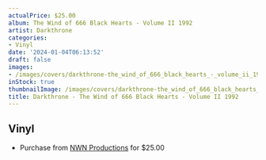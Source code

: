 ```yaml
---
actualPrice: $25.00
album: The Wind of 666 Black Hearts - Volume II 1992
artist: Darkthrone
categories:
- Vinyl
date: '2024-01-04T06:13:52'
draft: false
images:
- /images/covers/darkthrone-the_wind_of_666_black_hearts_-_volume_ii_1992.jpg
inStock: true
thumbnailImage: /images/covers/darkthrone-the_wind_of_666_black_hearts_-_volume_ii_1992-thumb.jpg
title: Darkthrone - The Wind of 666 Black Hearts - Volume II 1992
---
```


## Vinyl
* Purchase from [NWN Productions](http://shop.nwnprod.com/index.php?route=product/product&path=75&product_id=44668&sort=pd.name&order=ASC) for $25.00
